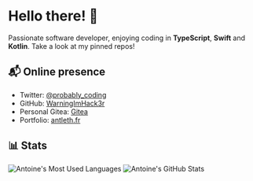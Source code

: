 # Hello there! 👋

Passionate software developer, enjoying coding in **TypeScript**, **Swift** and **Kotlin**. Take a look at my pinned repos!

## 📬 Online presence
- Twitter: [@probably_coding](https://twitter.com/probably_coding)
- GitHub: [WarningImHack3r](https://github.com/WarningImHack3r)
- Personal Gitea: [Gitea](https://git.rasp-al.com)
- Portfolio: [antleth.fr](https://antleth.fr)

## 📊 Stats
<span>
  <picture>
    <source 
      srcset="https://github-readme-stats.vercel.app/api/top-langs/?username=WarningImHack3r&layout=compact&hide_border=true&theme=github_dark"
      media="(prefers-color-scheme: dark)"
    />
    <source
      srcset="https://github-readme-stats.vercel.app/api/top-langs/?username=WarningImHack3r&layout=compact&hide_border=true"
      media="(prefers-color-scheme: light), (prefers-color-scheme: no-preference)"
    />
    <img src="https://github-readme-stats.vercel.app/api/top-langs/?username=WarningImHack3r&layout=compact&hide_border=true" alt="Antoine's Most Used Languages" />
  </picture>
  <picture>
    <source 
      srcset="https://github-readme-stats.vercel.app/api?username=WarningImHack3r&hide_title=true&show_icons=true&hide_border=true&count_private=true&include_all_commits=true&theme=github_dark"
      media="(prefers-color-scheme: dark)"
    />
    <source
      srcset="https://github-readme-stats.vercel.app/api?username=WarningImHack3r&hide_title=true&show_icons=true&hide_border=true&count_private=true&include_all_commits=true"
      media="(prefers-color-scheme: light), (prefers-color-scheme: no-preference)"
    />
    <img src="https://github-readme-stats.vercel.app/api?username=WarningImHack3r&hide_title=true&show_icons=true&hide_border=true&count_private=true&include_all_commits=true" alt="Antoine's GitHub Stats" />
  </picture>
</span>
